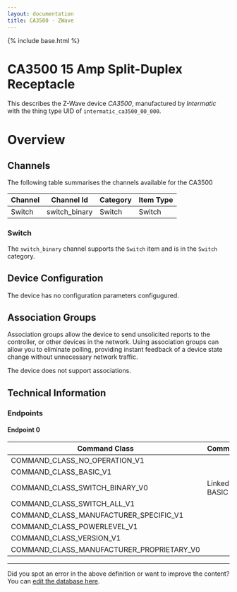 ```yaml
---
layout: documentation
title: CA3500 - ZWave
---
```


{% include base.html %}

# CA3500 15 Amp Split-Duplex Receptacle
This describes the Z-Wave device *CA3500*, manufactured by *Intermatic* with the thing type UID of ```intermatic_ca3500_00_000```.

# Overview


## Channels

The following table summarises the channels available for the CA3500

| Channel | Channel Id | Category | Item Type |
|---------|------------|----------|-----------|
| Switch | switch_binary | Switch | Switch | 

### Switch

The ```switch_binary``` channel supports the ```Switch``` item and is in the ```Switch``` category.



## Device Configuration

The device has no configuration parameters configugured.

## Association Groups

Association groups allow the device to send unsolicited reports to the controller, or other devices in the network. Using association groups can allow you to eliminate polling, providing instant feedback of a device state change without unnecessary network traffic.

The device does not support associations.
## Technical Information

### Endpoints

#### Endpoint 0

| Command Class | Comment |
|---------------|---------|
| COMMAND_CLASS_NO_OPERATION_V1| |
| COMMAND_CLASS_BASIC_V1| |
| COMMAND_CLASS_SWITCH_BINARY_V0| Linked to BASIC|
| COMMAND_CLASS_SWITCH_ALL_V1| |
| COMMAND_CLASS_MANUFACTURER_SPECIFIC_V1| |
| COMMAND_CLASS_POWERLEVEL_V1| |
| COMMAND_CLASS_VERSION_V1| |
| COMMAND_CLASS_MANUFACTURER_PROPRIETARY_V0| |

---

Did you spot an error in the above definition or want to improve the content?
You can [edit the database here](http://www.cd-jackson.com/index.php/zwave/zwave-device-database/zwave-device-list/devicesummary/417).
